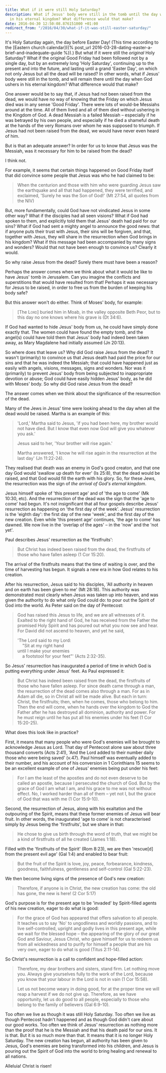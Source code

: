 ```yaml
---
title: What if it were still Holy Saturday?
description: What if Jesus' body were still in the tomb until the day when God ushers
  in his eternal kingdom? What difference would that make?
date: 2016-04-30 12:50:08.876151000 +01:00
redirect_from: "/2016/04/30/what-if-it-was-still-easter-saturday/"
---
```

It's Holy Saturday again, the day before Easter Day! (This time according to the [Eastern church calendar]({% post_url 2016-03-28-dating-easter-a-brief-and-inadequate-guide %}).) But what if it were still the _original_ Holy Saturday? What if the original Good Friday had been followed not by a single day, but by an extremely long 'Holy Saturday', continuing up to the present and into the future, and lasting until a grand 'Easter Day', on which not only Jesus but all the dead will be raised? In other words, what if Jesus' body were still in the tomb, and will remain there until the day when God ushers in his eternal kingdom? What difference would that make?

One answer would be to say that, if Jesus had not been raised from the dead, we would have no way of knowing that the Friday on which Jesus died was in any sense 'Good Friday'. There were lots of would-be Messiahs around at the time. All of them lived and all of them died without ushering in the Kingdom of God. A dead Messiah is a failed Messiah &ndash; especially if he was betrayed by his own people, and especially if he died a shameful death at the hands of the very Romans over whom he was supposed to triumph. If Jesus had not been raised from the dead, we would have never even heard of him.

But is that an adequate answer? In order for us to know that Jesus was the Messiah, was it necessary for him to be raised from the dead?

I think not.

For example, it seems that certain things happened on Good Friday itself that did convince some people that Jesus was who he had claimed to be:

> When the centurion and those with him who were guarding Jesus saw the earthquake and all that had happened, they were terrified, and exclaimed, 'Surely he was the Son of God!' (Mt 27:54, all quotes from the NIV)

But, more fundamentally, could God have not vindicated Jesus in some other way? What if the disciples had all seen visions? What if God had spoken to them, and explicitly told them that Jesus' death had paid for our sins? What if God had sent a mighty angel to announce the good news: that if anyone puts their trust with Jesus, their sins will be forgiven, and that, together with Jesus, they will share in the resurrection when God brings in his kingdom? What if this message had been accompanied by many signs and wonders? Would that not have been enough to convince us? Clearly it would.

So why raise Jesus from the dead? Surely there must have been a reason?

Perhaps the answer comes when we think about what it would be like to have Jesus' tomb in Jerusalem. Can you imagine the conflicts and superstitions that would have resulted from that! Perhaps it was necessary for Jesus to be raised, in order to free us from the burden of keeping his body safe?

But this answer won't do either. Think of Moses' body, for example:

> [The L<span style="font-variant:small-caps">ord</span>] buried him in Moab, in the valley opposite Beth Peor, but to this day no one knows where his grave is (Dt 34:6).

If God had wanted to hide Jesus' body from us, he could have simply done exactly that. The women could have found the empty tomb, and the angel(s) could have told them that Jesus' body had indeed been taken away, as Mary Magdalene had initially assumed (Jn 20:13).

So where does that leave us? Why did God raise Jesus from the dead? It wasn't (primarily) to convince us that Jesus death had paid the price for our sins and that he was indeed the Messiah; that could have happened just as easily with angels, visions, messages, signs and wonders. Nor was it (primarily) to prevent Jesus' body from being subjected to inappropriate devotion or abuse; God could have easily hidden Jesus' body, as he did with Moses' body. So why did God raise Jesus from the dead?

The answer comes when we think about the significance of the resurrection of the dead.

Many of the Jews in Jesus' time were looking ahead to the day when all the dead would be raised. Martha is an example of this:

> 'Lord,' Martha said to Jesus, 'if you had been here, my brother would not have died. But I know that even now God will give you whatever you ask.'
>
> Jesus said to her, 'Your brother will rise again.'
>
> Martha answered, 'I know he will rise again in the resurrection at the last day' (Jn 11:22-24).

They realised that death was an enemy in God's good creaton, and that one day God would 'swallow up death for ever' (Is 25:8), that the dead would be raised, and that God would fill the earth with his glory. So, for these Jews, the resurrection was the sign of _the arrival of God's eternal kingdom_.

Jesus himself spoke of 'this present age' and of 'the age to come' (Mk 10:30, etc). And the resurrection of the dead was the sign that the 'age to come' had begun. It's not insignificant that all four gospels describe Jesus' resurrection as happening on 'the first day of the week'. Jesus' resurrection is the 'eighth day': the first day of the new 'week', and the first day of the new creation. Even while 'this present age' continues, 'the age to come' has dawned. We now live in the 'overlap of the ages' &ndash; in the 'now' and the 'not yet'.

Paul describes Jesus' resurrection as the 'firstfruits':

> But Christ has indeed been raised from the dead, the firstfruits of those who have fallen asleep (1 Cor 15:20).

The arrival of the firstfruits means that the time of waiting is over, and the time of harvesting has begun. It signals a new era in how God relates to his creation.

After his resurrection, Jesus said to his disciples, 'All authority in heaven and on earth has been given to me' (Mt 28:18). This authority was demonstrated most clearly when Jesus was taken up into heaven, and was given the authority to do what only God could do: to pour out the Spirit of God into the world. As Peter said on the day of Pentecost:

> God has raised this Jesus to life, and we are all witnesses of it. Exalted to the right hand of God, he has received from the Father the promised Holy Spirit and has poured out what you now see and hear. For David did not ascend to heaven, and yet he said,
>
> 'The Lord said to my Lord:<br />
> &nbsp;&nbsp;&nbsp;&nbsp;"Sit at my right hand<br />
> until I make your enemies<br />
> &nbsp;&nbsp;&nbsp;&nbsp;a footstool for your feet"' (Acts 2:32-35).

So Jesus' resurrection has inaugurated a period of time in which God is putting everything under Jesus' feet. As Paul expressed it:

> But Christ has indeed been raised from the dead, the firstfruits of those who have fallen asleep. For since death came through a man, the resurrection of the dead comes also through a man. For as in Adam all die, so in Christ all will be made alive. But each in turn: Christ, the firstfruits; then, when he comes, those who belong to him. Then the end will come, when he hands over the kingdom to God the Father after he has destroyed all dominion, authority and power. For he must reign until he has put all his enemies under his feet (1 Cor 15:20-25).

What does this look like in practice?

First, it means that many people who were God's enemies will be brought to acknowledge Jesus as Lord. That day of Pentecost alone saw about three thousand converts (Acts 2:41), 'And the Lord added to their number daily those who were being saved' (v.47). Paul himself was eventually added to their number, and his account of his conversion in 1 Corinthians 15 seems to be an excellent example of one of Jesus' enemies being put under his feet:

> For I am the least of the apostles and do not even deserve to be called an apostle, because I persecuted the church of God. But by the grace of God I am what I am, and his grace to me was not without effect. No, I worked harder than all of them &ndash; yet not I, but the grace of God that was with me (1 Cor 15:9-10).

Second, the resurrection of Jesus, along with his exaltation and the outpouring of the Spirit, means that these former enemies of Jesus will bear fruit. In other words, the inaugurated 'age to come' is not characterised simply by Jesus being the 'firstfruits', but we share in that:

> He chose to give us birth through the word of truth, that we might be a kind of firstfruits of all he created (James 1:18).

Filled with the 'firstfruits of the Spirit' (Rom 8:23), we are then 'rescue[d] from the present evil age' (Gal 1:4) and enabled to bear fruit:

> But the fruit of the Spirit is love, joy, peace, forbearance, kindness, goodness, faithfulness, gentleness and self-control (Gal 5:22-23).

We then become living signs of the presence of God's new creation:

> Therefore, if anyone is in Christ, the new creation has come: the old has gone, the new is here! (2 Cor 5:17)

God's purpose is for the present age to be 'invaded' by Spirit-filled agents of his new creation, eager to do what is good:

> For the grace of God has appeared that offers salvation to all people. It teaches us to say 'No' to ungodliness and worldly passions, and to live self-controlled, upright and godly lives in this present age, while we wait for the blessed hope &ndash; the appearing of the glory of our great God and Saviour, Jesus Christ, who gave himself for us to redeem us from all wickedness and to purify for himself a people that are his very own, eager to do what is good (Titus 2:11-14).

So Christ's resurrection is a call to confident and hope-filled action:

> Therefore, my dear brothers and sisters, stand firm. Let nothing move you. Always give yourselves fully to the work of the Lord, because you know that your labour in the Lord is not in vain (1 Cor 15:58).
>
> Let us not become weary in doing good, for at the proper time we will reap a harvest if we do not give up. Therefore, as we have opportunity, let us do good to all people, especially to those who belong to the family of believers (Gal 6:9-10).

Too often we live as though it was still Holy Saturday. Too often we live as though Pentecost hadn't happened and as though God didn't care about our good works. Too often we think of Jesus' resurrection as nothing more than the proof that he is the Messiah and that his death paid for our sins. It is that. But it is so much more than that. It means that it is no longer Holy Saturday. The new creation has begun, all authority has been given to Jesus, God's enemies are being transformed into his children, and Jesus is pouring out the Spirit of God into the world to bring healing and renewal to all nations.

Alleluia! Christ is risen!
